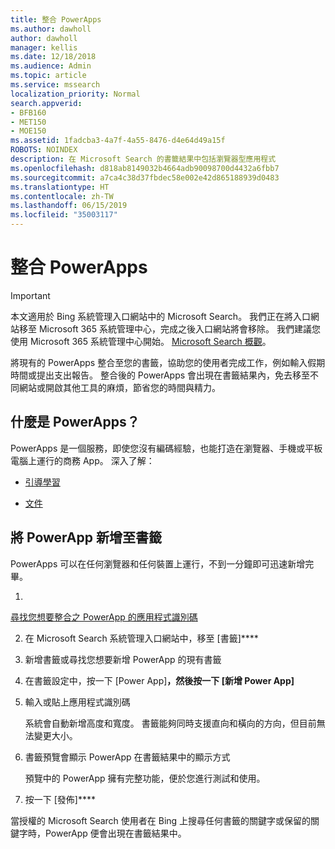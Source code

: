 ```yaml
---
title: 整合 PowerApps
ms.author: dawholl
author: dawholl
manager: kellis
ms.date: 12/18/2018
ms.audience: Admin
ms.topic: article
ms.service: mssearch
localization_priority: Normal
search.appverid:
- BFB160
- MET150
- MOE150
ms.assetid: 1fadcba3-4a7f-4a55-8476-d4e64d49a15f
ROBOTS: NOINDEX
description: 在 Microsoft Search 的書籤結果中包括瀏覽器型應用程式
ms.openlocfilehash: d818ab8149032b4664adb90098700d4432a6fbb7
ms.sourcegitcommit: a7ca4c38d37fbdec58e002e42d865188939d0483
ms.translationtype: HT
ms.contentlocale: zh-TW
ms.lasthandoff: 06/15/2019
ms.locfileid: "35003117"
---
```

# <a name="integrate-powerapps"></a>整合 PowerApps

> [!IMPORTANT]
> 本文適用於 Bing 系統管理入口網站中的 Microsoft Search。 我們正在將入口網站移至 Microsoft 365 系統管理中心，完成之後入口網站將會移除。 我們建議您使用 Microsoft 365 系統管理中心開始。 [Microsoft Search 概觀](overview-microsoft-search.md)。
    
將現有的 PowerApps 整合至您的書籤，協助您的使用者完成工作，例如輸入假期時間或提出支出報告。 整合後的 PowerApps 會出現在書籤結果內，免去移至不同網站或開啟其他工具的麻煩，節省您的時間與精力。
  
## <a name="what-are-powerapps"></a>什麼是 PowerApps？

PowerApps 是一個服務，即使您沒有編碼經驗，也能打造在瀏覽器、手機或平板電腦上運行的商務 App。 深入了解：
  
- 
  [引導學習](https://docs.microsoft.com/zh-TW/learn/browse/?products=powerapps)
    
- 
  [文件](https://docs.microsoft.com/zh-TW/powerapps/)
    
## <a name="add-a-powerapp-to-a-bookmark"></a>將 PowerApp 新增至書籤

PowerApps 可以在任何瀏覽器和任何裝置上運行，不到一分鐘即可迅速新增完畢。
  
1. 
  [尋找您想要整合之 PowerApp 的應用程式識別碼](https://docs.microsoft.com/zh-TW/powerapps/maker/canvas-apps/get-sessionid#get-an-app-id) 
    
2. 在 Microsoft Search 系統管理入口網站中，移至 [書籤]****
    
3. 新增書籤或尋找您想要新增 PowerApp 的現有書籤
    
4. 在書籤設定中，按一下 [Power App]****，然後按一下 [新增 Power App]****
    
5. 輸入或貼上應用程式識別碼
    
    系統會自動新增高度和寬度。 書籤能夠同時支援直向和橫向的方向，但目前無法變更大小。
    
6. 書籤預覽會顯示 PowerApp 在書籤結果中的顯示方式
    
    預覽中的 PowerApp 擁有完整功能，便於您進行測試和使用。
    
7. 按一下 [發佈]****
    
當授權的 Microsoft Search 使用者在 Bing 上搜尋任何書籤的關鍵字或保留的關鍵字時，PowerApp 便會出現在書籤結果中。

